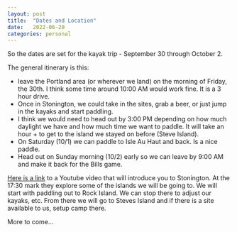 ```yaml
---
layout: post
title:  "Dates and Location"
date:   2022-06-20
categories: personal
---
```


So the dates are set for the kayak trip - September 30 through October 2.

The general itinerary is this:
- leave the Portland area (or wherever we land) on the morning of Friday, the 30th. I think some time around 10:00 AM would work fine. It is a 3 hour drive.
- Once in Stonington, we could take in the sites, grab a beer, or just jump in the kayaks and start paddling.
- I think we would need to head out by 3:00 PM depending on how much daylight we have and how much time we want to paddle. It will take an hour + to get to the island we stayed on before (Steve Island).
- On Saturday (10/1) we can paddle to Isle Au Haut and back. Is a nice paddle.
- Head out on Sunday morning (10/2) early so we can leave by 9:00 AM and make it back for the Bills game.

[Here is a link](https://youtu.be/yjMFoO26SA0) to a Youtube video that will introduce you to Stonington. At the 17:30 mark they explore some of the islands we will be going to. We will start with paddling out to Rock Island. We can stop there to adjust our kayaks, etc. From there we will go to Steves Island and if there is a site available to us, setup camp there.

More to come...

